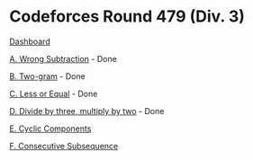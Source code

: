# Codeforces Round 479 (Div. 3)

[Dashboard](https://codeforces.com/contest/977)

[A. Wrong Subtraction](https://codeforces.com/contest/977/problem/A) - Done

[B. Two-gram](https://codeforces.com/contest/977/problem/B) - Done

[C. Less or Equal](https://codeforces.com/contest/977/problem/C) - Done

[D. Divide by three, multiply by two](https://codeforces.com/contest/977/problem/D) - Done

[E. Cyclic Components](https://codeforces.com/contest/977/problem/E)

[F. Consecutive Subsequence](https://codeforces.com/contest/977/problem/F)
